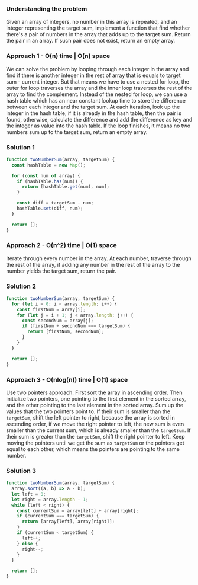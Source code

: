 ### Understanding the problem

Given an array of integers, no number in this array is repeated, and an integer representing the target sum, implement a function that find whether there's a pair of numbers in the array that adds up to the target sum. Return the pair in an array. If such pair does not exist, return an empty array.

### Approach 1 - O(n) time | O(n) space

We can solve the problem by looping through each integer in the array and find if there is another integer in the rest of array that is equals to target sum - current integer. But that means we have to use a nested for loop, the outer for loop traverses the array and the inner loop traverses the rest of the array to find the complement. Instead of the nested for loop, we can use a hash table which has an near constant lookup time to store the difference between each integer and the target sum. At each iteration, look up the integer in the hash table, if it is already in the hash table, then the pair is found, otherwise, calculate the difference and add the difference as key and the integer as value into the hash table. If the loop finishes, it means no two numbers sum up to the target sum, return an empty array.

### Solution 1

```js
function twoNumberSum(array, targetSum) {
  const hashTable = new Map();

  for (const num of array) {
    if (hashTable.has(num)) {
      return [hashTable.get(num), num];
    }

    const diff = targetSum - num;
    hashTable.set(diff, num);
  }

  return [];
}
```

### Approach 2 - O(n^2) time | O(1) space

Iterate through every number in the array. At each number, traverse through the rest of the array, if adding any number in the rest of the array to the number yields the target sum, return the pair.

### Solution 2

```js
function twoNumberSum(array, targetSum) {
  for (let i = 0; i < array.length; i++) {
    const firstNum = array[i];
    for (let j = i + 1; j < array.length; j++) {
      const secondNum = array[j];
      if (firstNum + secondNum === targetSum) {
        return [firstNum, secondNum];
      }
    }
  }

  return [];
}
```

### Approach 3 - O(nlog(n)) time | O(1) space

Use two pointers approach. First sort the array in ascending order. Then initialize two pointers, one pointing to the first element in the sorted array, and the other pointing to the last element in the sorted array. Sum up the values that the two pointers point to. If their sum is smaller than the `targetSum`, shift the left pointer to right, because the array is sorted in ascending order, if we move the right pointer to left, the new sum is even smaller than the current sum, which is already smaller than the `targetSum`. If their sum is greater than the `targetSum`, shift the right pointer to left. Keep moving the pointers until we get the sum as `targetSum` or the pointers get equal to each other, which means the pointers are pointing to the same number.

### Solution 3

```js
function twoNumberSum(array, targetSum) {
  array.sort((a, b) => a - b);
  let left = 0;
  let right = array.length - 1;
  while (left < right) {
    const currentSum = array[left] + array[right];
    if (currentSum === targetSum) {
      return [array[left], array[right]];
    }
    if (currentSum < targetSum) {
      left++;
    } else {
      right--;
    }
  }

  return [];
}
```
